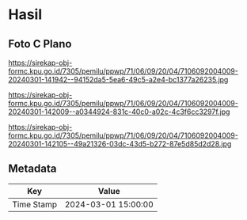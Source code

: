 # Hasil

## Foto C Plano

https://sirekap-obj-formc.kpu.go.id/7305/pemilu/ppwp/71/06/09/20/04/7106092004009-20240301-141942--94152da5-5ea6-49c5-a2e4-bc1377a26235.jpg

https://sirekap-obj-formc.kpu.go.id/7305/pemilu/ppwp/71/06/09/20/04/7106092004009-20240301-142009--a0344924-831c-40c0-a02c-4c3f6cc3297f.jpg

https://sirekap-obj-formc.kpu.go.id/7305/pemilu/ppwp/71/06/09/20/04/7106092004009-20240301-142105--49a21326-03dc-43d5-b272-87e5d85d2d28.jpg


## Metadata

| Key        | Value               |
| ---------- | ------------------- |
| Time Stamp | 2024-03-01 15:00:00 |



